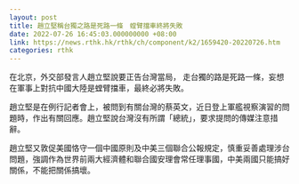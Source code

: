 ```yaml
---
layout: post
title: 趙立堅稱台獨之路是死路一條　螳臂擋車終將失敗
date: 2022-07-26 16:45:03.000000000 +08:00
link: https://news.rthk.hk/rthk/ch/component/k2/1659420-20220726.htm
categories: rthk
---
```


在北京，外交部發言人趙立堅說要正告台灣當局， 走台獨的路是死路一條，妄想在軍事上對抗中國大陸是螳臂擋車，最終必將失敗。

趙立堅是在例行記者會上，被問到有關台灣的蔡英文，近日登上軍艦視察演習的問題時，作出有關回應。趙立堅說台灣沒有所謂「總統」，要求提問的傳媒注意措辭。

趙立堅又敦促美國恪守一個中國原則及中美三個聯合公報規定，慎重妥善處理涉台問題，強調作為世界前兩大經濟體和聯合國安理會常任理事國，中美兩國只能搞好關係，不能把關係搞壞。
